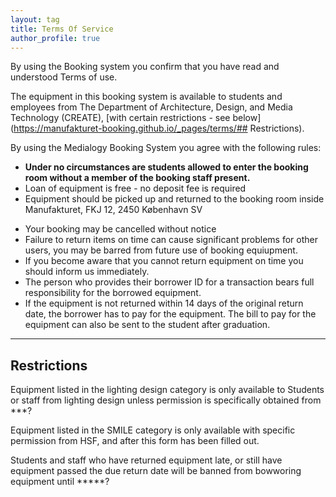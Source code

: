 ```yaml
---
layout: tag
title: Terms Of Service
author_profile: true
---
```

By using the Booking system you confirm that you have read and understood Terms of use. 

The equipment in this booking system is available to students and employees from The Department of Architecture, Design, and Media Technology (CREATE),
[with certain restrictions - see below](https://manufakturet-booking.github.io/_pages/terms/## Restrictions).

By using the Medialogy Booking System you agree with the following rules:

- **Under no circumstances are students allowed to enter the booking room without a member of the booking staff present.**
- Loan of equipment is free - no deposit fee is required
- Equipment should be picked up and returned to the booking room inside Manufakturet, FKJ 12, 2450 København SV
<!-- - Equipment can be picked up and returned only during open hours -->
- Your booking may be cancelled without notice
- Failure to return items on time can cause significant problems for other users, you may be barred from future use of booking equiupment.
- If you become aware that you cannot return equipment on time you should inform us immediately.
- The person who provides their borrower ID for a transaction bears full responsibility for the borrowed equipment.
- If the equipment is not returned within 14 days of the original return date, the borrower has to pay for the equipment. The bill to pay for the equipment can also be sent to the student after graduation.



______
## Restrictions

Equipment listed in the lighting design category is only available to Students or staff from lighting design unless permission is specifically obtained from ***?

Equipment listed in the SMILE category is only available with specific permission from HSF, and after this form has been filled out.

Students and staff who have returned equipment late, or still have equipment passed the due return date will be banned from bowworing equipment until *****?


	